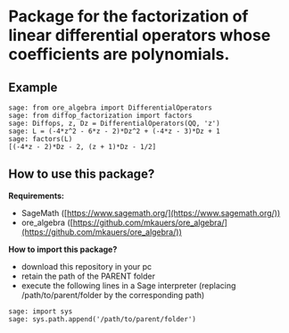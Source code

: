 # Package for the factorization of linear differential operators whose coefficients are polynomials.

## Example

```
sage: from ore_algebra import DifferentialOperators                            
sage: from diffop_factorization import factors                                 
sage: Diffops, z, Dz = DifferentialOperators(QQ, 'z')                          
sage: L = (-4*z^2 - 6*z - 2)*Dz^2 + (-4*z - 3)*Dz + 1                          
sage: factors(L)                                                               
[(-4*z - 2)*Dz - 2, (z + 1)*Dz - 1/2]
```

## How to use this package?

__Requirements:__
- SageMath ([https://www.sagemath.org/](https://www.sagemath.org/))
- ore_algebra ([https://github.com/mkauers/ore_algebra/](https://github.com/mkauers/ore_algebra/))

__How to import this package?__
- download this repository in your pc
- retain the path of the PARENT folder
- execute the following lines in a Sage interpreter (replacing /path/to/parent/folder by the corresponding path)
```
sage: import sys
sage: sys.path.append('/path/to/parent/folder')
```

